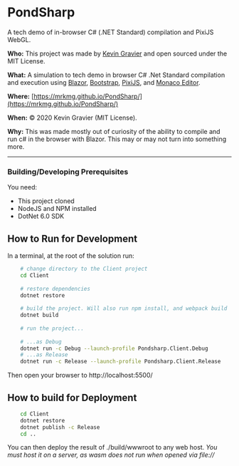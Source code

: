 PondSharp
====

A tech demo of in-browser C# (.NET Standard) compilation and PixiJS WebGL.

**Who:** This project was made by [Kevin Gravier](https://github.com/mrkmg) and open sourced under the MIT License.

**What:**  A simulation to tech demo in browser C# .Net Standard compilation and execution using 
    [Blazor](https://dotnet.microsoft.com/apps/aspnet/web-apps/blazor),
    [Bootstrap](https://getbootstrap.com/),
    [PixiJS](https://www.pixijs.com/), and
    [Monaco Editor](https://microsoft.github.io/monaco-editor/).

**Where:** [https://mrkmg.github.io/PondSharp/](https://mrkmg.github.io/PondSharp/)

**When:** © 2020 Kevin Gravier (MIT License).

**Why:** This was made mostly out of curiosity of the ability to compile and run c# in the browser with Blazor. This may or may not turn into something more.


------

### Building/Developing Prerequisites

You need:
- This project cloned
- NodeJS and NPM installed
- DotNet 6.0 SDK

## How to Run for Development

In a terminal, at the root of the solution run:
```bash
    # change directory to the Client project
    cd Client
    
    # restore dependencies
    dotnet restore
    
    # build the project. Will also run npm install, and webpack build
    dotnet build
    
    # run the project...
    
    # ...as Debug
    dotnet run -c Debug --launch-profile Pondsharp.Client.Debug
    # ...as Release
    dotnet run -c Release --launch-profile Pondsharp.Client.Release
```

Then open your browser to http://localhost:5500/

## How to build for Deployment

```bash
    cd Client
    dotnet restore
    dotnet publish -c Release
    cd ..
```

You can then deploy the result of ./build/wwwroot to any web host. *You must
host it on a server, as wasm does not run when opened via file://*

